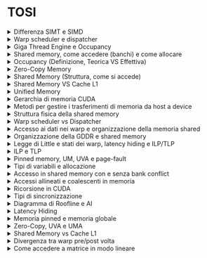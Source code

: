 # TOSI #

<details>
  <summary>Differenza SIMT e SIMD</summary>
Sono due modelli di esecuzione, il primo prevede un unica istruzione eseguita da piu thread, cio significa che come SIMD un unico flusso di istruzioni governa diversi dati, in questo caso pero ognuno di questi è elaborato da un thread diverso con stato proprio ( in CUDA parallelismo può essere gestito sia a livello di warp che di thread ).
SIMD invece esegue lo stesso flusso di istruzioni su piu dati in modo parallelo, SIMD inoltre si basa sul principio vettoriale e abbiamo registri che circa come array contengono piu dati sui quali elaborare</details>

<details>
  <summary>Warp scheduler e dispatcher</summary>
Il warp scheduler è una componente essenziale dell'architettura CUDA che si occupa della gestione e dell'esecuzione dei warps, gruppi di 32 thread che operano in parallelo nei Streaming Multiprocessors (SM) delle GPU NVIDIA. Ogni SM dispone di più scheduler. Il compito dello scheduler è selezionare un warp e tra quelli eleggibili e inviarlo alle unità di esecuzione, gestendo la priorità minimizzando la latenza. Se un warp è in attesa di dati, ad esempio per un accesso a memoria globale, lo scheduler può passare a un altro warp pronto per l'esecuzione, detto eleggibile ( LATENCY HIDING ). Questo meccanismo è fondamentale per nascondere la latenza delle operazioni di memoria e massimizzare il throughput della GPU. In uno scenario ideale, il numero di warps attivi per scheduler dovrebbe essere sufficiente a coprire le latenze delle istruzioni, garantendo un utilizzo costante delle unità computazionali.
  La dispatcher unit lavora a comando dello scheduler ed è responsabile della decodifica delle istruzioni del warp, assegnando successivamente i thread del warp alle relative unità di calcolo

L’efficienza di questo meccanismo dipende dalla capacità di mantenere un numero sufficiente di warps attivi per nascondere le latenze e sfruttare al massimo le risorse della GPU. Se il numero di warps attivi è troppo basso, gli scheduler possono rimanere inattivi, causando un sottoutilizzo delle unità computazionali. Al contrario, un numero eccessivo di warps può portare a competizione per le risorse di memoria e registri, riducendo l'efficienza. Un aspetto critico dell'ottimizzazione CUDA è quindi trovare un equilibrio tra questi fattori, minimizzando la divergenza dei warps e garantendo un accesso efficiente alla memoria​.
</details>

<details>
  <summary>Giga Thread Engine e Occupancy</summary>
Il GigaThread Engine è un componente centrale dell'architettura delle GPU NVIDIA, agisce come scheduler globale per la distribuzione dei blocchi all'interno di un SM, quando viene lanciato un kernel, tenendo presente i limiti architettuturali e la disponibilità delle risorse.
L'occupancy è il rapporto tra warp attivi e massimo numero di warp supportati per SM, ne misura infatti il grado di risorse effettivamente utilizzate; si divide in occupancy teorica ovvero occupancy massima raggiungibie da un kernel basato sui limiti e configurazioni, e occupancy effettiva che rappresenta il reale numero di warp attivi; aumentare l'occupancy teorica è sicuramente un primo passo verso l'idea di aumentare quella effettiva, che però può risultare comunque inferiore a quella teorica a causa di carico di lavoro sbilanciato tra i blocchi oppure un numero di blocchi lanciati insufficente, questo può essere sia causato da un'errata configurazione della GRID, ma anche da un utilizzo improprio delle risorse ( shared memory ).
Inoltre tra le cause inseriamo anche le wave, ovvero il numero di blocchi attivi che possono essere eseguiti per SM, se ( tipicamente alla fine dell'esecuzione ) si arriva con un un numero di blocchi rimanenti minore rispetto a quello supportato, l'occupancy andrà per forza a calare.

</details>

<details>
  <summary>Shared memory, come accedere (banchi) e come allocare</summary>
Memoria temporanea che funghe da canale di comunicazione per tutti i thread di un blocco, aumenta la banda disponibile e riduce la latenza, si trova piu vicina alle unità di un SM rispetto a una cache L2.
  Ne viene allocata una quantita fissa ad ogni blocco di thread, all inizio della sua esecuzione, e dura tutto il ciclo di vita di un SM; gli accessi alla memoria avvengono per warp ( caso migliore 1 transazione, peggiore 32).
  SMEM è una risorsa limitata che dipende dall architettura di una GPU, un uso eccessivo riduce il numero di blocchi di thread attivi concorrentemente, e quindi limita il parallelismo.
  Dopo ogni elaborazione/caricamento, è necessario eseguire una sincronizzazione in quanto è possibile che altri thread debbano utilizzare quei dati.
  L'allocazione può essere sia dinamica che statica, in base a se la Quantità di SMEM da allocare è nota al momento di compilazione ( variabile extern).
  La memoria è uno spazio di indirizzamento lineare, ma per massimizzare la banda di memoria, la SMEM è divisa in 32 moduli di memoria di ugual dimensione chiamati banchi ( da 4/8 byte in base all architettua) , essi sono 32 in quanto numero di thread di un warp, potendo permettere la lettura simultanea da parte di tutti i thread.
  -scenario ideale => operazione di lettura o scrittura emessa da un warp accede solo ad un indirizzo per banco, perfetto in quanto in un solo ciclo di clock effettuo tutti i trasferimenti
  -scenario NON ideale => operazione di lettura o scrittura emessa da un warp accede a piu indirizzi per banco, necessario quindi effettuare piu transazioni di memoria in quanto un banco puo servire al massimo una richiesta
</details>

<details>
  <summary>Occupancy (Definizione, Teorica VS Effettiva)</summary>
Un altra cosa che puo influenzare occupancy sono i registri, per quanto siano la memoria on chip piu veloce, ce un limite architetturale e vengono allocati dinamicamente tra warp attivi, influenzando l'occupancy; come per la shared memory un minor uso permette di avere piu blocchi concorrenti per SM, e quindi maggior occupancy; se invece si eccede il limite hardware questi vengono spostati in memoria locale, che è collocata nella stessa posizione della memoria globale e presenta alta latenza e bassa banda -> REGISTER SPILLING</details>

<details>
  <summary>Zero-Copy Memory</summary>
La memoria zero-copy è una tecnica che consente al device di accedere direttamente alla memoria dell host, senza copiare esplicitamente i dati ( eccezione alle regole di mutua esclusività di memorie CPU e GPU).
Sia host che device accedono quindi a questa memoria, tramite PCI express, con trasferimenti eseguiti implicitamente quando richiesti dal kernel, è ovviamente necessario Sincronizzare accessi in memoria.
  Potremmo riassumere la memoria come una pinned dell'host, che è mappata negli indirizzi del device, senza quindi necessità di trasferimenti ( utile solo se la GPU non ha spazio oppure per pochissimi o addirittura 1 solo trasferimento, in quanto il bus PCI ha banda notevolmente ridotta rispetto alla banda della GPU)
</details>

<details>
  <summary>Shared Memory (Struttura, come si accede)</summary>
  La shared memory è organizzata in banchi e consente accessi rapidi se non ci sono conflitti di bank.
</details>

<details>
  <summary>Shared Memory VS Cache L1</summary>
Memoria Condivisa e Cache L1 condividono lo stesso hardware on cip, ma tra loro ci sono differenze fondamentali, sui pattern di accesso, in quanto la SMEM utilizza i 32 banchi per l'accesso parallelo, mentre la cache si basa sulle linee per il caricamento, ed inoltre sul controllo, poichè al contrario della SMEM, la cache L1 non può essere minimamente toccata dal programmatore ed è interamente gestita dall hardware.
  La configurazione ottimale ( es tramite Carvout ) di queste due dipende da esigenze del kernel:
  -Piu SMEM => ideale per un uso intensivo di SMEM per ridurre latenza di accessi a global memory, attenzione all occupancy
  -Piu Cache => piu utile quando il kernel fa accessi frequenti a dati globali con buona località spaziale, oppure per ottimizzare il register spilling
</details>

<details>
  <summary>Unified Memory</summary>
  La Unified Memory permette a CPU e GPU di accedere agli stessi dati senza copie esplicite, gestendo automaticamente i trasferimenti.
</details>

<details>
  <summary>Gerarchia di memoria CUDA</summary>
Si compone cosi: 
-Registri -> memoria piu veloce, privata per ogni thread usata per variabili temporanee
-Shared Memory -> condivisa tra thread di un blocco per comunicazione e cooperazione
-Caches -> memoria intermedia automatica, riduce tempi di accesso per dati usati frequentemente
-Memoria Locale -> privata per ogni thread usata per grandi variabili o registri
-Memoria Costante -> read only, dati che non cambiano
-Memoria Texture -> read only, per accessi spazialmente coerenti ( es elaborazione imm)
-Memoria Globale -> memoria piu grande e lenta
Piu si va verso l'alto, piu le memorie sono veloci, con meno latenza, ma meno capienti.
</details>

<details>
  <summary>Metodi per gestire i trasferimenti di memoria da host a device</summary>
  I metodi includono memoria paginata, pinned memory, unified memory e zero-copy memory.
</details>

<details>
  <summary>Struttura fisica della shared memory</summary>
  La shared memory è divisa in banchi di memoria, con possibili conflitti di bank che rallentano l'accesso.
</details>

<details>
  <summary>Warp scheduler vs Dispatcher</summary>
  Il warp scheduler decide quale warp eseguire, mentre il dispatcher distribuisce i carichi di lavoro tra i multiprocessori.
</details>

<details>
  <summary>Accesso ai dati nei warp e organizzazione della memoria shared</summary>
  I warp accedono ai dati tramite accessi coalescenti per massimizzare l'efficienza della memoria shared.
</details>

<details>
  <summary>Organizzazione della GDDR e shared memory</summary>
  La GDDR è usata per la memoria globale, mentre la shared memory è locale a ciascun multiprocessore.
</details>

<details>
  <summary>Legge di Little e stati dei warp, latency hiding e ILP/TLP</summary>
  Num Warp ( per nascondere latenza ) = Latenza ( tempo di completamento istruzione) x Throughput ( num di warp eseguiti a ciclo)
  Latency Hiding tecnica per mascherare i tempi di attesa, attraverso esecuzione concorrente di piu warp ( ILP E TLP ). Scheduler vede quali warp sono in stallo e ne seleziona altri eleggibili.
</details>

<details>
  <summary>ILP e TLP</summary>
  L'ILP (Instruction Level Parallelism) e il TLP (Thread Level Parallelism) massimizzano l'uso della GPU eseguendo più operazioni in parallelo.
</details>

<details>
  <summary>Pinned memory, UM, UVA e page-fault</summary>
  La pinned memory accelera i trasferimenti tra CPU e GPU, mentre UM e UVA semplificano la gestione della memoria condivisa.
</details>

<details>
  <summary>Tipi di variabili e allocazione</summary>
  Le variabili possono essere allocate nei registri, shared memory, memoria globale o texture memory.
</details>

<details>
  <summary>Accesso in shared memory con e senza bank conflict</summary>
  Gli accessi senza conflitti di bank sono paralleli ed efficienti, mentre i conflitti rallentano l'accesso.
</details>

<details>
  <summary>Accessi allineati e coalescenti in memoria</summary>
  Gli accessi allineati e coalescenti massimizzano il throughput riducendo gli accessi inefficaci alla memoria globale.
</details>

<details>
  <summary>Ricorsione in CUDA</summary>
  CUDA supporta la ricorsione con limitazioni, poiché i kernel non possono eseguire chiamate ricorsive dirette senza uno stack gestito manualmente.
</details>

<details>
  <summary>Tipi di sincronizzazione</summary>
  CUDA fornisce sincronizzazione a livello di warp, blocco e griglia tramite __syncthreads(), fence e stream.
</details>

<details>
  <summary>Diagramma di Roofline e AI</summary>
Il modello roofline è un metodo grafico utile per rappresentare le prestazioni di un algoritmo ( Kernel CUDA ) in relazione alle capacità di calcolo e memoria di un sistema, utile per capire se un algoritmo viene limitato da problemi di calcolo o di accesso in memoria.
  L'AI ( Aritmetic Intensity ) che compone l'asse delle ascisse sul nostro grafico Roofline, misura il rapporto tra le quantita di operazioni di calcolo e il volume di dati trasferiti da/verso la memoria.
  AI = FLOPs / Bytes Trasferiti ; dove FLOPs sono il numero di operazioni in virgola mobile / Volume di dati letti e scritti dalla memoria DRAM.
  Ciò si paragona con la Soglia (AI) calcolata come il rapporto tra Massima capacita teorica di calcolo per secondo( FLOPs ) e Velocità massima con la quale i dati possono essere trasferiti tra GPU e DRAM.
Se AI < Bandwith => memory bound
  Altrimenti compute bound
</details>

<details>
  <summary>Latency Hiding</summary>
  Il latency hiding maschera i tempi di attesa sfruttando la parallelizzazione e l'overlapping dei calcoli.
</details>

<details>
  <summary>Memoria pinned e memoria globale</summary>
La memoria allocata di default dall host è pageable ( soggetta a page fault ) ovvero che il sistema operativo puo spostare i dati della memoria virtuale host in diverse locazioni fisiche, di conseguenza la GPU non puo accedere con sicurezza a questi dati ( che potrebbero non essere in RAM ma sul disco -> ciò causa un ritardo significativo se il dato deve essere letto ).
  Il trasferimento quindi avviene dal driver cuda, che alloca una memoria host pinned ( non soggetta a page fault , bloccata in ram ) , copia i dati dalla memoria in questa pinned e poi li trasferisce al device; la soluzione sarebbe allocare direttamente i dati in una memoria page locked, accessibile al device con larghezza di banda maggiore, ciò pero puo degradare le prestazioni del sistema host, poiche effettua grande pressione sulla RAM, i trasferimenti avvengono inoltre in maniera sincrona.
  La memoria globale è uno spazio logico accessibile dal kernell, i dati dell applicazione risiedono nella DRAM del device, le richieste del kernel quindi sono gestite o da DRAM DEVICE oppure da memoria on chip dell SM, tutti gli accessi in memoria globale passano attraverso cache L2 e molti anche da L1.
  Gli accessi possono essere
  -Allineati -> indirizzo multiplo della dimensione di transazione
  -Coalescenti -> quando i 32 thread di un warp accedono a un blocco di memoria contiguo, e l'HW puo combinarli in un numero ridotto di transazioni
  -Allineati e Coalescenti -> insieme di questi due, ottimizza di molto il throughput
</details>

<details>
  <summary>Zero-Copy, UVA e UMA</summary>
La memoria zero-copy è una tecnica che consente al device di accedere direttamente alla memoria dell host, senza copiare esplicitamente i dati ( eccezzione alle regole di mutua esclusività di memorie ).
Sia host che device accedono quindi a questa memoria, tramite PCI express, con trasferimenti eseguiti implicitamente quando richiesti dal kernel, è ovviamente necessario Sincronizzare accessi in memoria.
  Potremmo riassumere la memoria come una pinned che è mappata negli indirizzi del device, senza quindi necessità di trasferimenti ( utile solo se la GPU non ha spazio oppure per trasferimenti molto piccoli , altrimenti degradano le prestazioni)
  La memoria UVA (Unified Virtual Addressing ) è una tecnica che permette a CPU e GPU di condividere lo stesso spazio di indirizzamento virtuale, non ci sono distinzioni tra puntatori host e device e ci pensa il runtime a mappare gli indirizzi virtuali a quelli fisici sulle rispettive memorie( non si possono comunque dereferenziare puntatori tra host e device -> zero copy).
  La memoria UM ( Unified Memory ) è uno spazio di memoria virtuale unificato, che permette di accedere agli stessi dati da qualunque processore con un unico puntatore, gestita automaticamente da runtime tramite Page Migration Engine, che trasferisce tramite PCI o NVlink dati da host a device, e gestisce in modo trasparente il trasferimento causato da un eventuale Page Fault => MANAGED MEMORY.L'allocazione avviene in modo lazy, le pagine vengono allocate solo al primo utilizzo e possono migrare in base alle necessità.
  I vantaggi sono allocazione unica, unico puntatore e semplificazione, gli svantaggi che presenta latenza aggiuntiva, in base al num di page fault
</details>

<details>
  <summary>Shared Memory vs Cache L1</summary>
  Ogni SM ha memoria on-chip limitata condivisa tra shared memory e cache L1, ques'ultima si trova fra i thread block di un SM ed ha alta velocità e banda, con bassa latenza; comune quindi a tutte le sottopartizioni dell SM.
  La shared memory è organizzata in memory banks di uguale dimensione che permettono l'accesso simultaneo a piu dati, a condizione che i thread leggano da indirizzi diversi su banchi distinti, evitando BANK CONFLICT.
</details>

<details>
  <summary>Divergenza tra warp pre/post volta</summary>
Pre volta, il parallelismo era a livello di warp, tutti i thread di un warp eseguivano la stessa istruzione, dopodiche il parallelismo è diventato thrad parallelism.
  ITS ( Indipendent Thread Scheduling ) consente piena concorrenza tra thread indipendentemente da warp, avendo un loro PC, 
</details>


<details>
  <summary>Come accedere a matrice in modo lineare</summary>
</details>

```
